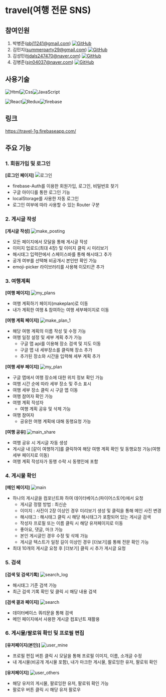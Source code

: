# travel(여행 전문 SNS)


## 참여인원
1. 박병준(pbj11241@gmail.com)
[<img alt="GitHub" src="https://img.shields.io/badge/GitHub-181717.svg?&style=for-the-badge&logo=GitHub&logoColor=white"/>](https://github.com/94Jun)
2. 김민지(summerparty29@gmail.com)
[<img alt="GitHub" src="https://img.shields.io/badge/GitHub-181717.svg?&style=for-the-badge&logo=GitHub&logoColor=white"/>](https://github.com/sloane323)
3. 김성민(tjdals247470@naver.com)
[<img alt="GitHub" src="https://img.shields.io/badge/GitHub-181717.svg?&style=for-the-badge&logo=GitHub&logoColor=white"/>](https://github.com/KimSoungMin1)
4. 김병준(sjn04037@naver.com)
[<img alt="GitHub" src="https://img.shields.io/badge/GitHub-181717.svg?&style=for-the-badge&logo=GitHub&logoColor=white"/>](https://github.com/KBJ97)


## 사용기술
<img alt="Html" src ="https://img.shields.io/badge/HTML5-E34F26.svg?&style=for-the-badge&logo=HTML5&logoColor=white"/><img alt="Css" src ="https://img.shields.io/badge/CSS3-1572B6.svg?&style=for-the-badge&logo=CSS3&logoColor=white"/><img alt="JavaScript" src ="https://img.shields.io/badge/JavaScriipt-F7DF1E.svg?&style=for-the-badge&logo=JavaScript&logoColor=black"/>

<img alt="React" src="https://img.shields.io/badge/React-61DAFB.svg?&style=for-the-badge&logo=React&logoColor=black"/><img alt="Redux" src="https://img.shields.io/badge/Redux-764ABC.svg?&style=for-the-badge&logo=Redux&logoColor=white"/><img alt="firebase" src="https://img.shields.io/badge/Firebase-FFCA28.svg?&style=for-the-badge&logo=firebase&logoColor=black"/>


## 링크
https://travel-1g.firebaseapp.com/


## 주요 기능
### 1. 회원가입 및 로그인

**[로그인 페이지]**
![로그인](https://github.com/94Jun/img-storage/blob/main/login.png)
  - firebase-Auth를 이용한 회원가입, 로그인, 비밀번호 찾기
  - 구글 아이디를 통한 로그인 기능
  - localStorage를 사용한 자동 로그인
  - 로그인 여부에 따라 사용할 수 있는 Router 구분


### 2. 게시글 작성

**[게시글 작성]**
![make_posting](https://github.com/94Jun/img-storage/blob/main/make_posting.png)
  - 모든 페이지에서 모달을 통해 게시글 작성
  - 이미지 업로드(최대 4장) 및 이미지 클릭 시 미리보기
  - 해시태그 입력란에서 스페이스바를 통해 해시태그 추가
  - 공개 여부를 선택해 비공개시 본인만 확인 가능
  - emoji-picker 라이브러리를 사용해 이모티콘 추가

### 3. 여행계획

**[여행 페이지]**
![my_plans](https://github.com/94Jun/img-storage/blob/main/myplans.png)
  - 여행 계획하기 페이지(makeplan)로 이동
  - 내가 계획한 여행 & 참여하는 여행 세부페이지로 이동
   
**[여행 계획 페이지]**
![make_plan_1](https://github.com/94Jun/img-storage/blob/main/makeplan1.png)
  - 해당 여행 계획의 이름 작성 및 수정 가능
  - 여행 일정 설정 및 세부 계획 추가 가능
    - 구글 맵 api를 이용해 장소 검색 및 지도 이동
    - 구글 맵 내 세부장소를 클릭해 장소 추가
    - 추가된 장소와 시간을 입력해 세부 계획 추가

**[여행 세부 페이지]**
![my_plan](https://github.com/94Jun/img-storage/blob/main/new_myplan.png)
  - 구글 맵에서 여행 장소에 대한 위치 정보 확인 가능
  - 여행 시간 순에 따라 세부 장소 및 주소 표시
  - 여행 세부 장소 클릭 시 구글 맵 이동
  - 여행 참여자 확인 가능
  - 여행 계획 작성자
    - 여행 계획 공유 및 삭제 가능
  - 여행 참여자
    - 공유한 여행 계획에 대해 동행요청 가능

**[여행 공유]**
![main_share](https://github.com/94Jun/img-storage/blob/main/main_share.png)
  - 여행 공유 시 게시글 자동 생성
  - 게시글 내 [같이 여행하기]를 클릭하여 해당 여행 계획 확인 및 동행요청 가능(여행 세부 페이지로 이동)
  - 여행 계획 작성자가 동행 수락 시 동행인에 포함

### 4. 게시물 확인

**[메인 페이지]**
![main](https://github.com/94Jun/img-storage/blob/main/main_1.png)
  - 하나의 게시글을 컴포넌트화 하여 데이터베이스(파이어스토어)에서 요청
    - 게시글 정렬 방법 : 최신순
    - 이미지 : 사진이 2장 이상인 경우 미리보기 생성 및 클릭을 통해 메인 사진 변경
    - 해시태그 : 해시태그 클릭 시 해당 해시태그가 포함되어 있는 게시글 검색
    - 작성자 프로필 또는 이름 클릭 시 해당 유저페이지로 이동
    - 좋아요, 댓글, 마크 가능
    - 본인 게시글인 경우 수정 및 삭제 가능
    - 게시글 텍스트가 일정 길이 이상인 경우 [더보기]를 통해 전문 확인 가능
  - 최대 10개의 게시글 요청 후 [더보기] 클릭 시 추가 게시글 요청
  
### 5. 검색
  
**[검색 및 검색기록]**
![search_log](https://github.com/94Jun/img-storage/blob/main/searchlog.png)
  - 해시태그 기준 검색 가능
  - 최근 검색 기록 확인 및 클릭 시 해당 내용 검색
    
**[검색 결과 페이지]**
![search](https://github.com/94Jun/img-storage/blob/main/search.png)
  - 데이터베이스 쿼리문을 통해 검색
  - 메인 페이지에서 사용한 게시글 컴포넌트 재활용
  
### 6. 게시물/팔로워 확인 및 프로필 편집

**[유저페이지(본인)]**
![user_mine](https://github.com/94Jun/img-storage/blob/main/user_mine.png)
  - 프로필 편집 버튼 클릭 시 모달을 통해 프로필 이미지, 이름, 소개글 수정
  - 내 게시물(비공개 게시물 포함), 내가 마크한 게시물, 팔로잉한 유저, 팔로워 확인

**[유저페이지]**
![user_others](https://github.com/94Jun/img-storage/blob/main/user_other.png)
  - 해당 유저의 게시물, 팔로잉한 유저, 팔로워 확인 가능
  - 팔로우 버튼 클릭 시 해당 유저 팔로우
